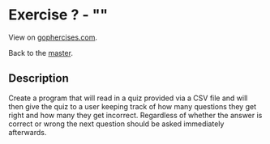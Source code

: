 # Exercise ? - ""

View on [gophercises.com](https://gophercises.com/exercises/quiz).

Back to the [master](../../tree/master).

## Description
Create a program that will read in a quiz provided via a CSV file and will then give the quiz to a user keeping track of how many questions they get right and how many they get incorrect. Regardless of whether the answer is correct or wrong the next question should be asked immediately afterwards.
